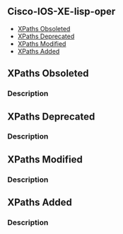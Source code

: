 ## Cisco-IOS-XE-lisp-oper


- [XPaths Obsoleted](#xpaths-obsoleted)
- [XPaths Deprecated](#xpaths-deprecated)
- [XPaths Modified](#xpaths-modified)
- [XPaths Added](#xpaths-added)

## XPaths Obsoleted

### Description

## XPaths Deprecated

### Description

## XPaths Modified

### Description

## XPaths Added

### Description